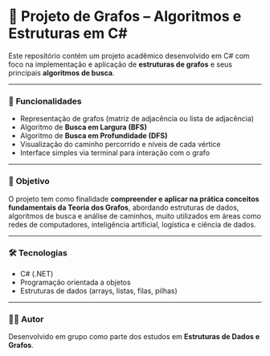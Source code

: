 # 🧠 **Projeto de Grafos – Algoritmos e Estruturas em C#**

Este repositório contém um projeto acadêmico desenvolvido em C# com foco na implementação e aplicação de **estruturas de grafos** e seus principais **algoritmos de busca**.

---

### 📌 **Funcionalidades**
- Representação de grafos (matriz de adjacência ou lista de adjacência)  
- Algoritmo de **Busca em Largura (BFS)**  
- Algoritmo de **Busca em Profundidade (DFS)**  
- Visualização do caminho percorrido e níveis de cada vértice  
- Interface simples via terminal para interação com o grafo  

---

### 🎯 **Objetivo**
O projeto tem como finalidade **compreender e aplicar na prática conceitos fundamentais da Teoria dos Grafos**, abordando estruturas de dados, algoritmos de busca e análise de caminhos, muito utilizados em áreas como redes de computadores, inteligência artificial, logística e ciência de dados.

---

### 🛠️ **Tecnologias**
- C# (.NET)  
- Programação orientada a objetos  
- Estruturas de dados (arrays, listas, filas, pilhas)

---

### 👨‍💻 **Autor**
Desenvolvido em grupo como parte dos estudos em **Estruturas de Dados e Grafos**.
